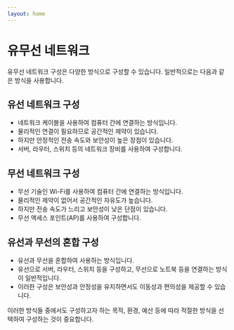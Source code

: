```yaml
---
layout: home
---
```


# 유무선 네트워크
유무선 네트워크 구성은 다양한 방식으로 구성할 수 있습니다. 일반적으로는 다음과 같은 방식을 사용합니다.

## 유선 네트워크 구성
* 네트워크 케이블을 사용하여 컴퓨터 간에 연결하는 방식입니다.
* 물리적인 연결이 필요하므로 공간적인 제약이 있습니다.
* 하지만 안정적인 전송 속도와 보안성이 높은 장점이 있습니다.
* 서버, 라우터, 스위치 등의 네트워크 장비를 사용하여 구성합니다.

## 무선 네트워크 구성
* 무선 기술인 Wi-Fi를 사용하여 컴퓨터 간에 연결하는 방식입니다.
* 물리적인 제약이 없어서 공간적인 자유도가 높습니다.
* 하지만 전송 속도가 느리고 보안성이 낮은 단점이 있습니다.
* 무선 액세스 포인트(AP)를 사용하여 구성합니다.

## 유선과 무선의 혼합 구성
* 유선과 무선을 혼합하여 사용하는 방식입니다.
* 유선으로 서버, 라우터, 스위치 등을 구성하고, 무선으로 노트북 등을 연결하는 방식이 일반적입니다.
* 이러한 구성은 보안성과 안정성을 유지하면서도 이동성과 편의성을 제공할 수 있습니다.

이러한 방식들 중에서도 구성하고자 하는 목적, 환경, 예산 등에 따라 적절한 방식을 선택하여 구성하는 것이 중요합니다.